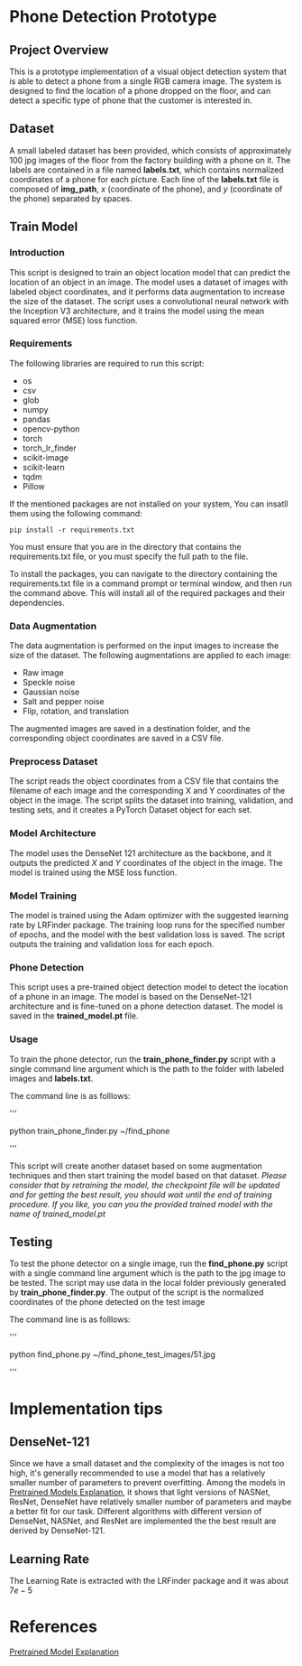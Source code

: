 # Phone Detection Prototype

## Project Overview

This is a prototype implementation of a visual object detection system that is able to detect a phone from a single RGB camera image. The system is designed to find the location of a phone dropped on the floor, and can detect a specific type of phone that the customer is interested in.

## Dataset

A small labeled dataset has been provided, which consists of approximately 100 jpg images of the floor from the factory building with a phone on it. The labels are contained in a file named **labels.txt**, which contains normalized coordinates of a phone for each picture. Each line of the **labels.txt** file is composed of **img_path**, $x$ (coordinate of the phone), and $y$ (coordinate of the phone) separated by spaces.

## Train Model

### Introduction

This script is designed to train an object location model that can predict the location of an object in an image. The model uses a dataset of images with labeled object coordinates, and it performs data augmentation to increase the size of the dataset. The script uses a convolutional neural network with the Inception V3 architecture, and it trains the model using the mean squared error (MSE) loss function.

### Requirements

The following libraries are required to run this script:

- os
- csv
- glob
- numpy
- pandas
- opencv-python
- torch
- torch_lr_finder
- scikit-image
- scikit-learn
- tqdm
- Pillow

If the mentioned packages are not installed on your system, You can insatll them using the following command:

```
pip install -r requirements.txt
```

You must ensure that you are in the directory that contains the requirements.txt file, or you must specify the full path to the file.

To install the packages, you can navigate to the directory containing the requirements.txt file in a command prompt or terminal window, and then run the command above. This will install all of the required packages and their dependencies.

### Data Augmentation

The data augmentation is performed on the input images to increase the size of the dataset. The following augmentations are applied to each image:

- Raw image
- Speckle noise
- Gaussian noise
- Salt and pepper noise
- Flip, rotation, and translation

The augmented images are saved in a destination folder, and the corresponding object coordinates are saved in a CSV file.

### Preprocess Dataset

The script reads the object coordinates from a CSV file that contains the filename of each image and the corresponding X and Y coordinates of the object in the image. The script splits the dataset into training, validation, and testing sets, and it creates a PyTorch Dataset object for each set.

### Model Architecture

The model uses the DenseNet 121 architecture as the backbone, and it outputs the predicted $X$ and $Y$ coordinates of the object in the image. The model is trained using the MSE loss function.


### Model Training

The model is trained using the Adam optimizer with the suggested learning rate by LRFinder package. The training loop runs for the specified number of epochs, and the model with the best validation loss is saved. The script outputs the training and validation loss for each epoch.

### Phone Detection

This script uses a pre-trained object detection model to detect the location of a phone in an image. The model is based on the DenseNet-121 architecture and is fine-tuned on a phone detection dataset. The model is saved in the **trained_model.pt** file.


### Usage

To train the phone detector, run the **train_phone_finder.py** script with a single command line argument which is the path to the folder with labeled images and **labels.txt**.

The command line is as folllows:

'''

python train_phone_finder.py ~/find_phone

'''

This script will create another dataset based on some augmentation techniques and then start training the model based on that dataset.
*Please consider that by retraining the model, the checkpoint file will be updated and for getting the best result, you should wait until the end of training procedure. If you like, you can you the provided trained model with the name of trained_model.pt*

## Testing

To test the phone detector on a single image, run the **find_phone.py** script with a single command line argument which is the path to the jpg image to be tested. The script may use data in the local folder previously generated by **train_phone_finder.py**. The output of the script is the normalized coordinates of the phone detected on the test image

The command line is as folllows:

'''

python find_phone.py ~/find_phone_test_images/51.jpg

'''

# Implementation tips

## DenseNet-121

Since we have a small dataset and the complexity of the images is not too high, it's generally recommended to use a model that has a relatively smaller number of parameters to prevent overfitting. Among the models in [Pretrained Models Explanation][1], it shows that light versions of NASNet, ResNet, DenseNet have relatively smaller number of parameters and maybe a better fit for our task.
Different algorithms with different version of DenseNet, NASNet, and ResNet are implemented the the best result are derived by DenseNet-121.

## Learning Rate
The Learning Rate is extracted with the LRFinder package and it was about $7e-5$


[1]: https://data-science-blog.com/blog/2022/04/11/how-to-choose-the-best-pre-trained-model-for-your-convolutional-neural-network/


# References

[Pretrained Model Explanation](https://data-science-blog.com/blog/2022/04/11/how-to-choose-the-best-pre-trained-model-for-your-convolutional-neural-network/)

